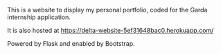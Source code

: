 This is a website to display my personal portfolio, coded for the Garda internship application.


It is also hosted at https://delta-website-5ef31648bac0.herokuapp.com/


Powered by Flask and enabled by Bootstrap.
